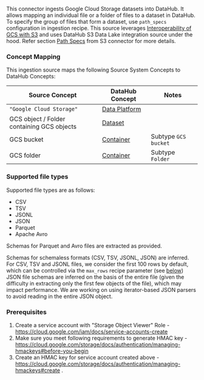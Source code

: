 This connector ingests Google Cloud Storage datasets into DataHub. It allows mapping an individual file or a folder of files to a dataset in DataHub.
To specify the group of files that form a dataset, use `path_specs` configuration in ingestion recipe. This source leverages [Interoperability of GCS with S3](https://cloud.google.com/storage/docs/interoperability)
and uses DataHub S3 Data Lake integration source under the hood. Refer section [Path Specs](https://datahubproject.io/docs/generated/ingestion/sources/s3/#path-specs) from S3 connector for more details.

### Concept Mapping

This ingestion source maps the following Source System Concepts to DataHub Concepts:

| Source Concept                             | DataHub Concept                                                                            | Notes                |
| ------------------------------------------ | ------------------------------------------------------------------------------------------ | -------------------- |
| `"Google Cloud Storage"`                   | [Data Platform](https://datahubproject.io/docs/generated/metamodel/entities/dataplatform/) |                      |
| GCS object / Folder containing GCS objects | [Dataset](https://datahubproject.io/docs/generated/metamodel/entities/dataset/)            |                      |
| GCS bucket                                 | [Container](https://datahubproject.io/docs/generated/metamodel/entities/container/)        | Subtype `GCS bucket` |
| GCS folder                                 | [Container](https://datahubproject.io/docs/generated/metamodel/entities/container/)        | Subtype `Folder`     |

### Supported file types

Supported file types are as follows:

- CSV
- TSV
- JSONL
- JSON
- Parquet
- Apache Avro

Schemas for Parquet and Avro files are extracted as provided.

Schemas for schemaless formats (CSV, TSV, JSONL, JSON) are inferred. For CSV, TSV and JSONL files, we consider the first 100 rows by default, which can be controlled via the `max_rows` recipe parameter (see [below](#config-details))
JSON file schemas are inferred on the basis of the entire file (given the difficulty in extracting only the first few objects of the file), which may impact performance.
We are working on using iterator-based JSON parsers to avoid reading in the entire JSON object.

### Prerequisites

1. Create a service account with "Storage Object Viewer" Role - https://cloud.google.com/iam/docs/service-accounts-create
2. Make sure you meet following requirements to generate HMAC key - https://cloud.google.com/storage/docs/authentication/managing-hmackeys#before-you-begin
3. Create an HMAC key for service account created above - https://cloud.google.com/storage/docs/authentication/managing-hmackeys#create .
